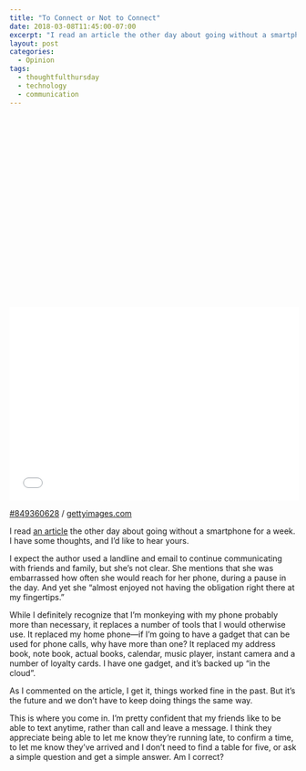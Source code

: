 ```yaml
---
title: "To Connect or Not to Connect"
date: 2018-03-08T11:45:00-07:00
excerpt: "I read an article the other day about going without a smartphone for a week. I have some thoughts, and I’d like to hear yours."
layout: post
categories:
  - Opinion
tags:
  - thoughtfulthursday
  - technology
  - communication
---
```

<div class="getty embed image alignright"><div style="padding:66.732285% 0 0 0"><iframe src="//embed.gettyimages.com/embed/849360628?et=aDNpNocDSENBEOLwSjKbng&tld=ca&sig=fwV_99YtlajPfjSRpgmM4mW2Rbk5etw2YHCbtAFMi6I=&caption=true&ver=1" scrolling="no" frameborder="0" width="508" height="339"></iframe></div>
  <p>
    <a href="https://www.gettyimages.ca/detail/849360628" target="_blank" rel="noopener noreferrer">#849360628</a> /
    <a href="https://www.gettyimages.ca" target="_blank" rel="noopener noreferrer">gettyimages.com</a>
  </p>
</div>

I read [an article](https://www.apartmenttherapy.com/phone-fast-break-health-wellness-challenge-254618) the other day about going without a smartphone for a week. I have some thoughts, and I’d like to hear yours.

I expect the author used a landline and email to continue communicating with friends and family, but she’s not clear. She mentions that she was embarrassed how often she would reach for her phone, during a pause in the day. And yet she “almost enjoyed not having the obligation right there at my fingertips.”

While I definitely recognize that I’m monkeying with my phone probably more than necessary, it replaces a number of tools that I would otherwise use. It replaced my home phone&#8212;if I’m going to have a gadget that can be used for phone calls, why have more than one? It replaced my address book, note book, actual books, calendar, music player, instant camera and a number of loyalty cards. I have one gadget, and it’s backed up “in the cloud”.

As I commented on the article, I get it, things worked fine in the past. But it’s the future and we don’t have to keep doing things the same way.

This is where you come in. I’m pretty confident that my friends like to be able to text anytime, rather than call and leave a message. I think they appreciate being able to let me know they’re running late, to confirm a time, to let me know they’ve arrived and I don’t need to find a table for five, or ask a simple question and get a simple answer. Am I correct?
